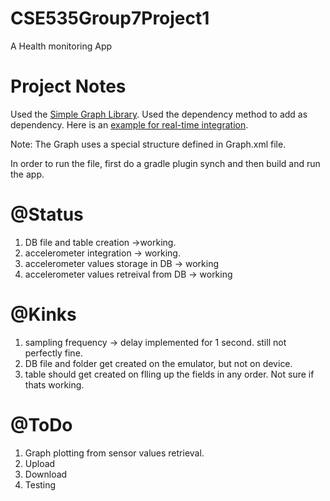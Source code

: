 # CSE535Group7Project1
A Health monitoring App


# Project Notes

Used the [Simple Graph Library](http://www.android-graphview.org/simple-graph/). Used the dependency method to add as dependency. Here is an [example for real-time integration](http://www.android-graphview.org/realtime-chart/).

Note: The Graph uses a special structure defined in Graph.xml file.

In order to run the file, first do a gradle plugin synch and then build and run the app.

# @Status

1. DB file and table creation ->working.
2. accelerometer integration -> working.
3. accelerometer values storage in DB -> working
4. accelerometer values retreival from DB -> working

# @Kinks

1. sampling frequency -> delay implemented for 1 second. still not perfectly fine.
2. DB file and folder get created on the emulator, but not on device. 
3. table should get created on flling up the fields in any order. Not sure if thats working. 
 

# @ToDo

1. Graph plotting from sensor values retrieval.
2. Upload
3. Download
4. Testing
